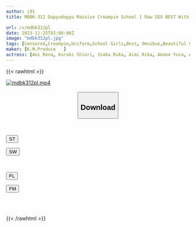 ```yaml
---
author: j91
title: MDBK-312 Dopyudopyu Massive Creampie School 1 Raw SEX BEST With Cute Uniform Beautiful Girl

url: /v/mdbk312pl
date: 2023-11-25T02:00:00Z
image: "mdbk312pl.jpg"
tags: [Censored,Creampie,Uniform,School Girls,Best, Omnibus,Beautiful Girl,4HR+	 ]
maker: [K.M.Produce   ]
actress: [Aoi Rena, Kuraki Shiori, Inaba Ruka, Aimi Rika, Amane Yusa, Aya Mitsuki, Shiina Noa ,Asahina Karen, Tenma Yui,Amano Aoi  ]
---
```



{{< rawhtml >}}

<div class="video" data-videoid="4qLLRVZjj9SVdM">
    <a href="javascript:;">
        <img src="/v/mdbk312pl/mdbk312pl.jpg" width="WIDTH" height="HEIGHT" alt="mdbk312pl.mp4" loading="lazy">
    </a>
</div>

<script type="text/javascript" src="https://j91.asia/asset/on-demand-st.js"></script>

<br>
  <link rel="stylesheet" href="https://j91.asia/asset/bs5.css">
  
  <center>
  <button class="btn btn-primary" type="button" data-bs-toggle="collapse" data-bs-target=".multi-collapse" aria-expanded="false" aria-controls="multiCollapseExample1 multiCollapseExample2"><h2>Download</h2></button></center>
</p>
<div class="row">
  <div class="col">
    <div class="collapse multi-collapse" id="multiCollapseExample1">
      <div class="card card-body">
	      	      <br>
<div class="buttons">  
<p><a href="https://streamtape.to/v/4qLLRVZjj9SVdM" target="_blank"><button class="btn-hover color-3"><i class="fa fa-download"></i> ST</button></a></p>
<p><a href="https://flaswish.com/68vujaei3z6h" target="_blank"><button class="btn-hover color-2"><i class="fa fa-download"></i> SW</button></a></p></div>
    </div>
  </div>
</div>
  <div class="col">
    <div class="collapse multi-collapse" id="multiCollapseExample2">
      <div class="card card-body">
	      <br>
<div class="buttons">
<p><a href="javascript:;" target="_blank"><button class="btn-hover color-9"><i class="fa fa-download"></i> FL</button></a></p>
<p><a href="javascript:;" target="_blank"><button class="btn-hover color-8"><i class="fa fa-download"></i> FM</button></a></p></div>
<br><br>
      </div>
    </div>
  </div>
</div>

{{< /rawhtml >}}
